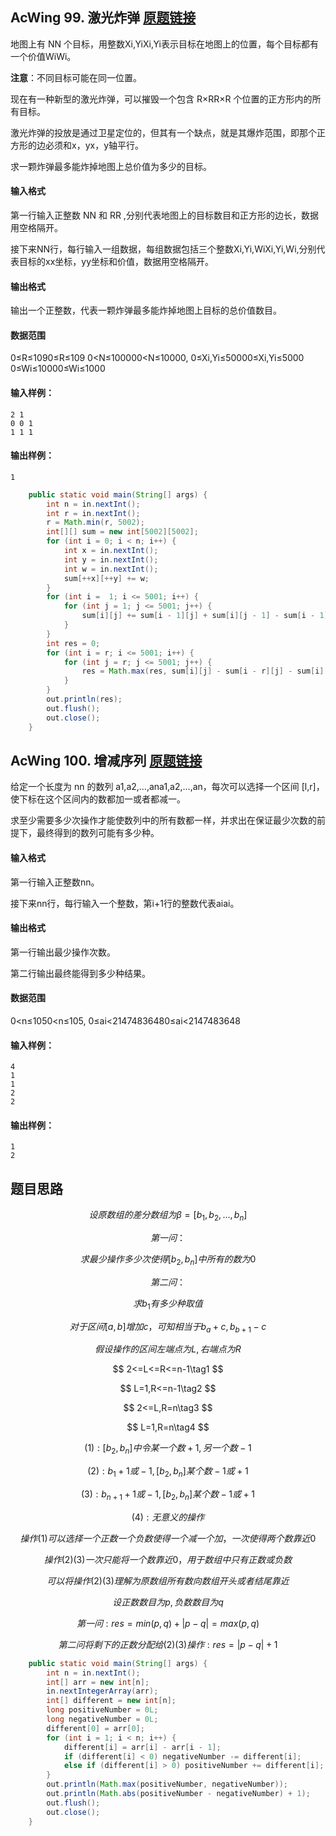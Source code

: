## AcWing 99. 激光炸弹   [原题链接](https://www.acwing.com/problem/content/101/)

地图上有 NN 个目标，用整数Xi,YiXi,Yi表示目标在地图上的位置，每个目标都有一个价值WiWi。

**注意**：不同目标可能在同一位置。

现在有一种新型的激光炸弹，可以摧毁一个包含 R×RR×R 个位置的正方形内的所有目标。

激光炸弹的投放是通过卫星定位的，但其有一个缺点，就是其爆炸范围，即那个正方形的边必须和x，yx，y轴平行。

求一颗炸弹最多能炸掉地图上总价值为多少的目标。

#### 输入格式

第一行输入正整数 NN 和 RR ,分别代表地图上的目标数目和正方形的边长，数据用空格隔开。

接下来NN行，每行输入一组数据，每组数据包括三个整数Xi,Yi,WiXi,Yi,Wi,分别代表目标的xx坐标，yy坐标和价值，数据用空格隔开。

#### 输出格式

输出一个正整数，代表一颗炸弹最多能炸掉地图上目标的总价值数目。

#### 数据范围

0≤R≤1090≤R≤109
0<N≤100000<N≤10000,
0≤Xi,Yi≤50000≤Xi,Yi≤5000
0≤Wi≤10000≤Wi≤1000

#### 输入样例：

```
2 1
0 0 1
1 1 1
```

#### 输出样例：

```
1
```

```java
    public static void main(String[] args) {
        int n = in.nextInt();
        int r = in.nextInt();
        r = Math.min(r, 5002);
        int[][] sum = new int[5002][5002];
        for (int i = 0; i < n; i++) {
            int x = in.nextInt();
            int y = in.nextInt();
            int w = in.nextInt();
            sum[++x][++y] += w;
        }
        for (int i =  1; i <= 5001; i++) {
            for (int j = 1; j <= 5001; j++) {
                sum[i][j] += sum[i - 1][j] + sum[i][j - 1] - sum[i - 1][j - 1];
            }
        }
        int res = 0;
        for (int i = r; i <= 5001; i++) {
            for (int j = r; j <= 5001; j++) {
                res = Math.max(res, sum[i][j] - sum[i - r][j] - sum[i][j - r] + sum[i - r][j - r]);
            }
        }
        out.println(res);
        out.flush();
        out.close();
    }
```

## AcWing 100. 增减序列   [原题链接](https://www.acwing.com/problem/content/102/)

给定一个长度为 nn 的数列 a1,a2,…,ana1,a2,…,an，每次可以选择一个区间 [l,r]，使下标在这个区间内的数都加一或者都减一。

求至少需要多少次操作才能使数列中的所有数都一样，并求出在保证最少次数的前提下，最终得到的数列可能有多少种。

#### 输入格式

第一行输入正整数nn。

接下来nn行，每行输入一个整数，第i+1行的整数代表aiai。

#### 输出格式

第一行输出最少操作次数。

第二行输出最终能得到多少种结果。

#### 数据范围

0<n≤1050<n≤105,
0≤ai<21474836480≤ai<2147483648

#### 输入样例：

```
4
1
1
2
2
```

#### 输出样例：

```
1
2
```

## 题目思路

$$
设原数组的差分数组为\beta=[b_1,b_2,\dots,b_n]
$$

$$
第一问：
$$

$$
求最少操作多少次使得[b_2,b_n]中所有的数为0
$$

$$
第二问：
$$

$$
求b_1有多少种取值
$$

$$
对于区间[a,b]增加c，可知相当于b_a+c,b_{b+1}-c
$$

$$
假设操作的区间左端点为L,右端点为R
$$

$$
2<=L<=R<=n-1\tag1
$$

$$
L=1,R<=n-1\tag2
$$

$$
2<=L,R=n\tag3
$$

$$
L=1,R=n\tag4
$$

$$
(1):[b_2,b_n]中令某一个数+1,另一个数-1
$$

$$
(2):b_1+1或-1,[b_2,b_n]某个数-1或+1
$$

$$
(3):b_{n+1}+1或-1,[b_2,b_n]某个数-1或+1
$$

$$
(4):无意义的操作
$$

$$
操作(1)可以选择一个正数一个负数使得一个减一个加，一次使得两个数靠近0
$$

$$
操作(2)(3)一次只能将一个数靠近0，用于数组中只有正数或负数
$$

$$
可以将操作(2)(3)理解为原数组所有数向数组开头或者结尾靠近
$$

$$
设正数数目为p,负数数目为q
$$

$$
第一问:res=min(p,q)+|p-q|=max(p,q)
$$

$$
第二问将剩下的正数分配给(2)(3)操作:res = |p-q|+1
$$

```java
    public static void main(String[] args) {
        int n = in.nextInt();
        int[] arr = new int[n];
        in.nextIntegerArray(arr);
        int[] different = new int[n];
        long positiveNumber = 0L;
        long negativeNumber = 0L;
        different[0] = arr[0];
        for (int i = 1; i < n; i++) {
            different[i] = arr[i] - arr[i - 1];
            if (different[i] < 0) negativeNumber -= different[i];
            else if (different[i] > 0) positiveNumber += different[i];
        }
        out.println(Math.max(positiveNumber, negativeNumber));
        out.println(Math.abs(positiveNumber - negativeNumber) + 1);
        out.flush();
        out.close();
    }
```

